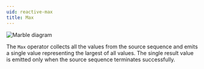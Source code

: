 ```yaml
---
uid: reactive-max
title: Max
---
```


![Marble diagram](~/images/reactive-max.svg)

The `Max` operator collects all the values from the source sequence and emits a single value representing the largest of all values. The single result value is emitted only when the source sequence terminates successfully.